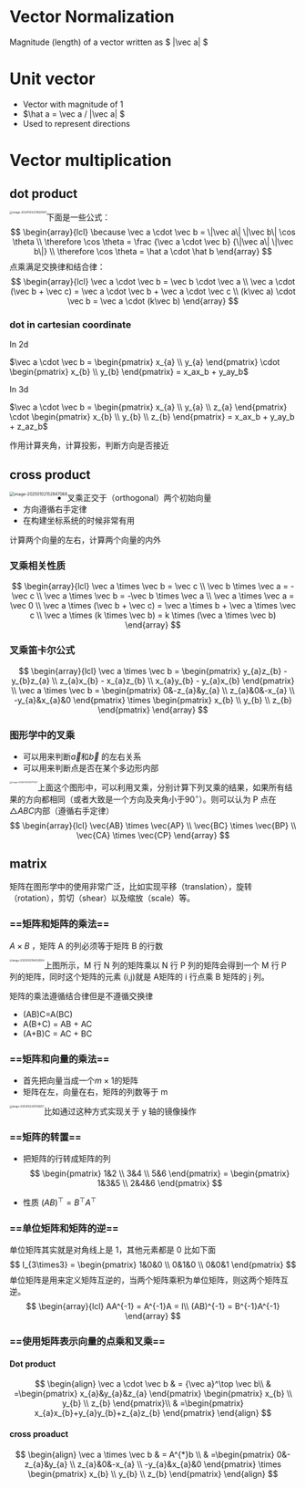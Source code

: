 # Vector Normalization

Magnitude (length) of a vector written as $ \|\vec a\| $

# Unit vector

- Vector with magnitude of 1
- $\hat a = \vec a / \|\vec a\| $
- Used to represent directions

# Vector multiplication

## dot product

<img src="https://raw.githubusercontent.com/yqm1995/pic_bed/master/images/image-20241125231820941.png" alt="image-20241125231820941" style="zoom: 33%;float: left" />

下面是一些公式：
$$
\begin{array}{lcl}
\because \vec a \cdot \vec b =  \|\vec a\| \|\vec b\| \cos \theta
\\
\therefore \cos \theta = \frac {\vec a \cdot \vec b} {\|\vec a\| \|\vec b\|}
\\
\therefore \cos \theta = \hat a \cdot \hat b
\end{array}
$$
点乘满足交换律和结合律：
$$
\begin{array}{lcl}
\vec a \cdot \vec b = \vec b \cdot \vec a
\\
\vec a \cdot (\vec b + \vec c) = \vec a \cdot \vec b + \vec a \cdot \vec c
\\
(k\vec a) \cdot \vec b = \vec a \cdot (k\vec b)
\end{array}
$$

### dot in cartesian coordinate

In 2d

$\vec a \cdot \vec b = \begin{pmatrix}
x_{a} \\ y_{a} \end{pmatrix} \cdot \begin{pmatrix}
x_{b} \\ y_{b} \end{pmatrix} = x_ax_b + y_ay_b$

In 3d

$\vec a \cdot \vec b = \begin{pmatrix}
x_{a} \\ y_{a} \\ z_{a} \end{pmatrix} \cdot \begin{pmatrix}
x_{b} \\ y_{b} \\ z_{b} \end{pmatrix} = x_ax_b + y_ay_b + z_az_b$

作用计算夹角，计算投影，判断方向是否接近

## cross product

<img src="https://raw.githubusercontent.com/yqm1995/pic_bed/master/images/image-20250102152847068.png" alt="image-20250102152847068" style="zoom:50%;float: left" />

- 叉乘正交于（orthogonal）两个初始向量
- 方向遵循右手定律
- 在构建坐标系统的时候非常有用

计算两个向量的左右，计算两个向量的内外

### 叉乘相关性质

$$
\begin{array}{lcl}
\vec a \times \vec b = \vec c
\\
\vec b \times \vec a = -\vec c
\\
\vec a \times \vec b = -\vec b \times \vec a
\\
\vec a \times \vec a = \vec 0
\\
\vec a \times (\vec b + \vec c) = \vec a \times b + \vec a \times \vec c
\\
\vec a \times (k \times \vec b) = k \times (\vec a \times \vec b)
\end{array}
$$

### 叉乘笛卡尔公式

$$
\begin{array}{lcl}
\vec a \times \vec b = \begin{pmatrix}
y_{a}z_{b} - y_{b}z_{a} 
\\ 
z_{a}x_{b} - x_{a}z_{b}
\\
x_{a}y_{b} - y_{a}x_{b}
\end{pmatrix}
\\
\vec a \times \vec b = \begin{pmatrix}
0&-z_{a}&y_{a}
\\
z_{a}&0&-x_{a}
\\
-y_{a}&x_{a}&0
\end{pmatrix} \times \begin{pmatrix}
x_{b}
\\
y_{b}
\\
z_{b}
\end{pmatrix}
\end{array}
$$

### 图形学中的叉乘

- 可以用来判断$\vec a$和$\vec b$ 的左右关系
- 可以用来判断点是否在某个多边形内部

<img src="https://raw.githubusercontent.com/yqm1995/pic_bed/master/images/image-20250102165717527.png" alt="image-20250102165717527" style="zoom: 25%;float:left" />

上面这个图形中，可以利用叉乘，分别计算下列叉乘的结果，如果所有结果的方向都相同（或者大致是一个方向及夹角小于$90^\circ$）。则可以认为 P 点在$\triangle{ABC}$内部（遵循右手定律）
$$
\begin{array}{lcl}
\vec{AB} \times \vec{AP}
\\
\vec{BC} \times \vec{BP}
\\
\vec{CA} \times \vec{CP}
\end{array}
$$


## matrix

矩阵在图形学中的使用非常广泛，比如实现平移（translation），旋转（rotation），剪切（shear）以及缩放（scale）等。

### ==矩阵和矩阵的乘法==

$A \times B$ ，矩阵 A 的列必须等于矩阵 B 的行数

<img src="https://raw.githubusercontent.com/yqm1995/pic_bed/master/images/image-20250102194520954.png" alt="image-20250102194520954" style="zoom: 30%;float:left" />

上图所示，M 行 N 列的矩阵乘以 N 行 P 列的矩阵会得到一个 M 行 P 列的矩阵，同时这个矩阵的元素 (i,j)就是 A矩阵的 i 行点乘 B 矩阵的 j 列。

矩阵的乘法遵循结合律但是不遵循交换律

- (AB)C=A(BC)
- A(B+C) = AB + AC
- (A+B)C = AC + BC

### ==矩阵和向量的乘法==

- 首先把向量当成一个$m \times 1$的矩阵
- 矩阵在左，向量在右，矩阵的列数等于 m

<img src="https://raw.githubusercontent.com/yqm1995/pic_bed/master/images/image-20250102200136957.png" alt="image-20250102200136957" style="zoom:30%;float:left" />

比如通过这种方式实现关于 y 轴的镜像操作

### ==矩阵的转置==

- 把矩阵的行转成矩阵的列
  $$
  \begin{pmatrix}
  1&2
  \\
  3&4
  \\
  5&6
  \end{pmatrix} = \begin{pmatrix}
  1&3&5
  \\
  2&4&6
  \end{pmatrix}
  $$

- 性质 $(AB)^\top = B^\top A^\top$ 

### ==单位矩阵和矩阵的逆==

单位矩阵其实就是对角线上是 1，其他元素都是 0 比如下面
$$
I_{3\times3} = \begin{pmatrix}
1&0&0
\\
0&1&0
\\
0&0&1
\end{pmatrix}
$$
单位矩阵是用来定义矩阵互逆的，当两个矩阵乘积为单位矩阵，则这两个矩阵互逆。
$$
\begin{array}{lcl}
AA^{-1} = A^{-1}A = I\\
(AB)^{-1} = B^{-1}A^{-1}
\end{array}
$$

### ==使用矩阵表示向量的点乘和叉乘==

#### Dot product

$$
\begin{align}
\vec a \cdot \vec b & = {\vec a}^\top \vec b\\
& =\begin{pmatrix}
x_{a}&y_{a}&z_{a}
\end{pmatrix}
\begin{pmatrix}
x_{b}
\\
y_{b}
\\
z_{b}
\end{pmatrix}\\
& =\begin{pmatrix}
x_{a}x_{b}+y_{a}y_{b}+z_{a}z_{b}
\end{pmatrix}
\end{align}
$$

#### cross proaduct

$$
\begin{align}
\vec a \times \vec b & = A^{*}b \\ 
& =\begin{pmatrix}
0&-z_{a}&y_{a}
\\
z_{a}&0&-x_{a}
\\
-y_{a}&x_{a}&0
\end{pmatrix} \times \begin{pmatrix}
x_{b}
\\
y_{b}
\\
z_{b}
\end{pmatrix}
\end{align}
$$

